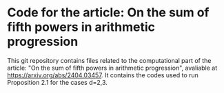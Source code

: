 # Code for the article: On the sum of fifth powers in  arithmetic progression

This git repository contains files related to the computational part of the article: "On the sum of fifth powers in  arithmetic progression", avaliable at https://arxiv.org/abs/2404.03457. It contains the codes used to run Proposition 2.1 for the cases d=2,3.

